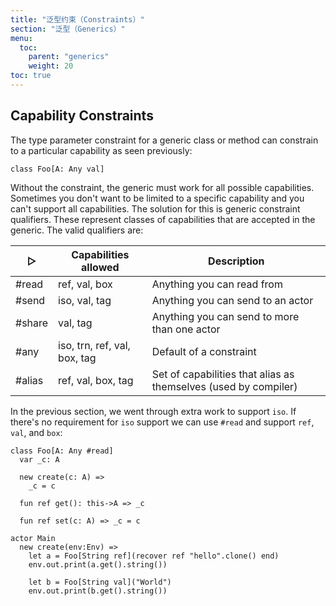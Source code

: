 ```yaml
---
title: "泛型约束（Constraints）"
section: "泛型（Generics）"
menu:
  toc:
    parent: "generics"
    weight: 20
toc: true
---
```


## Capability Constraints

The type parameter constraint for a generic class or method can constrain to a particular capability as seen previously:

```pony
class Foo[A: Any val]
```

Without the constraint, the generic must work for all possible capabilities. Sometimes you don't want to be limited to a specific capability and you can't support all capabilities. The solution for this is generic constraint qualifiers. These represent classes of capabilities that are accepted in the generic. The valid qualifiers are:

| &#x25B7;        | Capabilities allowed         | Description 
|-----------------|------------------------------|-------------
| #read           | ref, val, box                | Anything you can read from 
| #send           | iso, val, tag                | Anything you can send to an actor
| #share          | val, tag                     | Anything you can send to more than one actor
| #any            | iso, trn, ref, val, box, tag | Default of a constraint
| #alias          | ref, val, box, tag           | Set of capabilities that alias as themselves (used by compiler)

In the previous section, we went through extra work to support `iso`. If there's no requirement for `iso` support we can use `#read` and support `ref`, `val`, and `box`:

```pony
class Foo[A: Any #read]
  var _c: A

  new create(c: A) =>
    _c = c

  fun ref get(): this->A => _c

  fun ref set(c: A) => _c = c

actor Main
  new create(env:Env) =>
    let a = Foo[String ref](recover ref "hello".clone() end)
    env.out.print(a.get().string())

    let b = Foo[String val]("World")
    env.out.print(b.get().string())
```
